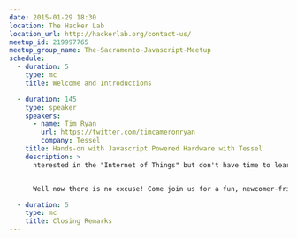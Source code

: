 ```yaml
---
date: 2015-01-29 18:30
location: The Hacker Lab
location_url: http://hackerlab.org/contact-us/
meetup_id: 219997765
meetup_group_name: The-Sacramento-Javascript-Meetup
schedule:
  - duration: 5
    type: mc
    title: Welcome and Introductions

  - duration: 145
    type: speaker
    speakers:
      - name: Tim Ryan
        url: https://twitter.com/timcameronryan
        company: Tessel
    title: Hands-on with Javascript Powered Hardware with Tessel
    description: >
      nterested in the "Internet of Things" but don't have time to learn yet another language? Intimidated by terminology like "GPIO", "ARM", and "3.4v headers"? Wish you could leverage your knowledge of web technologies in the real world?


      Well now there is no excuse! Come join us for a fun, newcomer-friendly, and FREE [Tessel](https://tessel.io) hackathon!

  - duration: 5
    type: mc
    title: Closing Remarks
---
```

